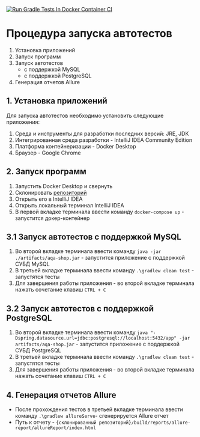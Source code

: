 [![Run Gradle Tests In Docker Container CI](https://github.com/yalosyash/qa-diploma/actions/workflows/gradle.yml/badge.svg)](https://github.com/yalosyash/qa-diploma/actions/workflows/gradle.yml)

# Процедура запуска автотестов

1. Установка приложений
2. Запуск программ
3. Запуск автотестов
    - с поддержкой MySQL
    - с поддержкой PostgreSQL
4. Генерация отчетов Allure

## 1. Установка приложений

Для запуска автотестов необходимо установить следующие приложения:

1. Среда и инструменты для разработки последних версий: JRE, JDK
2. Интегрированная среда разработки - IntelliJ IDEA Community Edition
3. Платформа контейнеризации - Docker Desktop
4. Браузер - Google Chrome

## 2. Запуск программ

1. Запустить Docker Desktop и свернуть
2. Склонировать [репозиторий](https://github.com/yalosyash/qa-diploma)
2. Открыть его в IntelliJ IDEA
3. Открыть локальный терминал IntelliJ IDEA
2. В первой вкладке терминала ввести команду `docker-compose up` - запустится докер-контейнер

## 3.1 Запуск автотестов с поддержкой MySQL

1. Во второй вкладке терминала ввести команду `java -jar ./artifacts/aqa-shop.jar` - запустится приложение с поддержкой
   СУБД MySQL
1. В третьей вкладке терминала ввести команду `.\gradlew clean test` - запустятся тесты
2. Для завершения работы приложения - во второй вкладке терминала нажать сочетание клавиш `CTRL + C`

## 3.2 Запуск автотестов с поддержкой PostgreSQL

1. Во второй вкладке терминала ввести
   команду `java "-Dspring.datasource.url=jdbc:postgresql://localhost:5432/app" -jar artifacts/aqa-shop.jar` -
   запустится приложение с поддержкой
   СУБД PostgreSQL
1. В третьей вкладке терминала ввести команду `.\gradlew clean test` - запустятся тесты
2. Для завершения работы приложения - во второй вкладке терминала нажать сочетание клавиш `CTRL + C`

## 4. Генерация отчетов Allure

- После прохождения тестов в третьей вкладке терминала ввести команду `.\gradlew allureServe`- сгенерируется Allure
  отчет
- Путь к отчету - `{склонированный репозиторий}/build/reports/allure-report/allureReport/index.html`